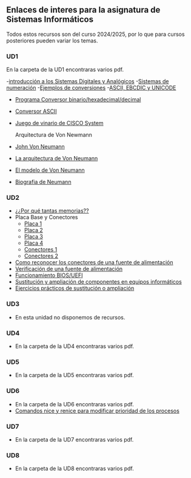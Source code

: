 ## Enlaces de interes para la asignatura de Sistemas Informáticos

Todos estos recursos son del curso 2024/2025, por lo que para cursos posteriores pueden variar los temas.

### UD1
En la carpeta de la UD1 encontraras varios pdf.

-[introducción a los Sistemas Digitales y Analógicos](https://www.youtube.com/watch?v=eNxX8mHeQH4)
-[Sistemas de numeración](https://www.youtube.com/watch?v=eNxX8mHeQH4)
-[Ejemplos de conversiones](https://www.youtube.com/playlist?list=PL46-B5QR6sHmU_04lzN08BqxDF_pO2HtO)
-[ASCII, EBCDIC y UNICODE](http://ivettealvarez.wordpress.com/2007/06/06/conceptos-ebcdic-ascii-y-unicode/)

- [Programa Conversor binario/hexadecimal/decimal](https://www.calculadoraconversor.com/conversor-binario/)
- [Conversor ASCII](http://www.branah.com/ascii-converter)
- [Juego de vinario de CISCO System](https://learningnetwork.cisco.com/s/binary-game)

    Arquitectura de Von Newmann
- [John Von Neumann](https://es.wikipedia.org/wiki/John_von_Neumann)
- [La arquitectura de Von Neumann](https://es.wikipedia.org/wiki/Arquitectura_de_Von_Neumann)
- [El modelo de Von Neumann](https://es.wikipedia.org/wiki/Modelo_de_Von_Neumann)
- [Biografia de Neumann](https://youtu.be/tI-wCLnPM98)

### UD2
- [¿¿Por qué tantas memorias??](https://aulavirtual-fpdrioja.larioja.org/mod/url/view.php?id=90859)
- Placa Base y Conectores 
    - [Placa 1](https://www.cerebriti.com/juegos-de-tecnologia/placa-base-gigabyte-h410m-s2h-v2)
    - [Placa 2](https://www.cerebriti.com/juegos-de-tecnologia/placa-base-taller-diego-barrientos)
    - [Placa 3](https://www.cerebriti.com/juegos-de-tecnologia/placa-base-gigabyte-ga-277-ds3h)
    - [Placa 4](https://www.cerebriti.com/juegos-de-tecnologia/placa-base-libre-diego-barrientos)
    - [Conectores 1](https://www.cerebriti.com/juegos-de-tecnologia/conectores-panel-lateral-)
    - [Conectores 2](https://www.cerebriti.com/juegos-de-tecnologia/panel-lateral-placa-base)
- [Como reconocer los conectores de una fuente de alimentación](https://aulavirtual-fpdrioja.larioja.org/mod/resource/view.php?id=90861)
- [Verificación de una fuente de alimentación](https://aulavirtual-fpdrioja.larioja.org/mod/resource/view.php?id=90862)
- [Funcionamiento BIOS/UEFI](https://aulavirtual-fpdrioja.larioja.org/mod/page/view.php?id=90863)
- [Sustitución y ampliación de componentes en equipos informáticos](https://www.ticarte.com/contenido/sustitucion-y-ampliacion-de-componentes-en-equipos-microinformaticos)
- [Ejercicios prácticos de sustitución o ampliación](https://www.ticarte.com/contenido/ejercicios-practicos-de-sustitucion-o-ampliacion-de-equipos-microinformaticos)

### UD3
- En esta unidad no disponemos de recursos.

### UD4
- En la carpeta de la UD4 encontraras varios pdf.

### UD5 
- En la carpeta de la UD5 encontraras varios pdf.

### UD6
- En la carpeta de la UD6 encontraras varios pdf.
- [Comandos nice y renice para modificar prioridad de los procesos](https://learning.lpi.org/es/learning-materials/101-500/103/103.6/103.6_01/)

### UD7
- En la carpeta de la UD7 encontraras varios pdf.

### UD8
- En la carpeta de la UD8 encontraras varios pdf.